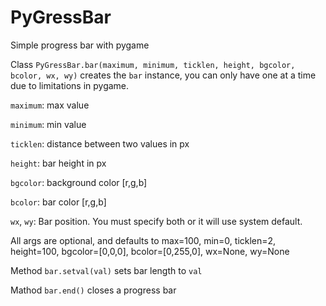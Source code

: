 # PyGressBar
Simple progress bar with pygame

Class `PyGressBar.bar(maximum, minimum, ticklen, height, bgcolor, bcolor, wx, wy)` creates the `bar` instance, you can only have one at a time due to limitations in pygame.

`maximum`: max value

`minimum`: min value

`ticklen`: distance between two values in px

`height`: bar height in px

`bgcolor`: background color [r,g,b]

`bcolor`: bar color [r,g,b]

`wx`, `wy`: Bar position. You must specify both or it will use system default.

All args are optional, and defaults to max=100, min=0, ticklen=2, height=100, bgcolor=[0,0,0], bcolor=[0,255,0], wx=None, wy=None

Method `bar.setval(val)` sets bar length to `val`

Mathod `bar.end()` closes a progress bar
